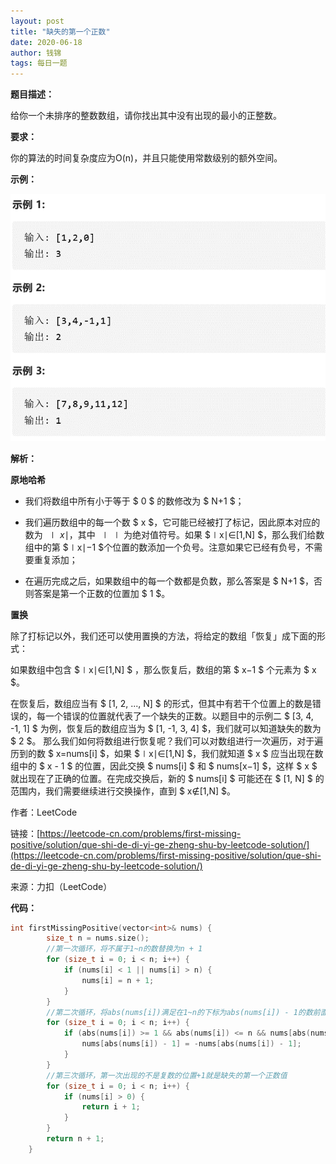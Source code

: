 ```yaml
---
layout: post
title: "缺失的第一个正数"
date: 2020-06-18
author: 钱锦
tags: 每日一题
---
```


**题目描述：**

给你一个未排序的整数数组，请你找出其中没有出现的最小的正整数。

**要求：**

你的算法的时间复杂度应为O(n)，并且只能使用常数级别的额外空间。

**示例：**

![示例](/assets/img/20200627_01.png "示例")

**解析：**

**原地哈希**

- 我们将数组中所有小于等于 $ 0 $ 的数修改为 $ N+1 $；


- 我们遍历数组中的每一个数 $ x $，它可能已经被打了标记，因此原本对应的数为 $∣x∣$，其中 $∣ ∣$ 为绝对值符号。如果 $∣x∣∈[1,N] $，那么我们给数组中的第 $∣x∣−1 $个位置的数添加一个负号。注意如果它已经有负号，不需要重复添加；


- 在遍历完成之后，如果数组中的每一个数都是负数，那么答案是 $ N+1 $，否则答案是第一个正数的位置加 $ 1 $。

**置换**

除了打标记以外，我们还可以使用置换的方法，将给定的数组「恢复」成下面的形式：

如果数组中包含 $∣x∣∈[1,N] $ ，那么恢复后，数组的第 $ x−1 $ 个元素为 $ x $。

在恢复后，数组应当有 $ [1, 2, ..., N] $ 的形式，但其中有若干个位置上的数是错误的，每一个错误的位置就代表了一个缺失的正数。以题目中的示例二 $ [3, 4, -1, 1] $ 为例，恢复后的数组应当为 $ [1, -1, 3, 4] $，我们就可以知道缺失的数为 $ 2 $。
那么我们如何将数组进行恢复呢？我们可以对数组进行一次遍历，对于遍历到的数 $ x=nums[i] $，如果 $∣x∣∈[1,N] $，我们就知道 $ x $ 应当出现在数组中的 $ x - 1 $ 的位置，因此交换 $ nums[i] $ 和 $ nums[x−1] $，这样 $ x $ 就出现在了正确的位置。在完成交换后，新的 $ nums[i] $ 可能还在 $ [1, N] $ 的范围内，我们需要继续进行交换操作，直到 $ x∉[1,N] $。


作者：LeetCode

链接：[https://leetcode-cn.com/problems/first-missing-positive/solution/que-shi-de-di-yi-ge-zheng-shu-by-leetcode-solution/](https://leetcode-cn.com/problems/first-missing-positive/solution/que-shi-de-di-yi-ge-zheng-shu-by-leetcode-solution/)

来源：力扣（LeetCode）

**代码：**

```cpp
int firstMissingPositive(vector<int>& nums) {
        size_t n = nums.size();
        //第一次循环，将不属于1~n的数替换为n + 1
        for (size_t i = 0; i < n; i++) {
            if (nums[i] < 1 || nums[i] > n) {
                nums[i] = n + 1;
            }
        }
        //第二次循环，将abs(nums[i])满足在1~n的下标为abs(nums[i]) - 1的数前面加负号
        for (size_t i = 0; i < n; i++) {
            if (abs(nums[i]) >= 1 && abs(nums[i]) <= n && nums[abs(nums[i]) - 1] > 0) {
                nums[abs(nums[i]) - 1] = -nums[abs(nums[i]) - 1];
            }
        }
        //第三次循环，第一次出现的不是复数的位置+1就是缺失的第一个正数值
        for (size_t i = 0; i < n; i++) {
            if (nums[i] > 0) {
                return i + 1;
            }
        }
        return n + 1;
    }
```
